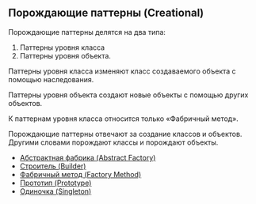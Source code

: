 ## Порождающие паттерны (Creational)

Порождающие паттерны делятся на два типа:

1. Паттерны уровня класса
2. Паттерны уровня объекта.

Паттерны уровня класса изменяют класс создаваемого объекта с помощью наследования.

Паттерны уровня объекта создают новые объекты с помощью других объектов.

К паттернам уровня класса относится только «Фабричный метод».

Порождающие паттерны отвечают за создание классов и объектов. Другими словами порождают классы и порождают объекты.

* [Абстрактная фабрика (Abstract Factory)](AbstractFactory)
* [Строитель (Builder)](Builder)
* [Фабричный метод (Factory Method)](FactoryMethod)
* [Прототип (Prototype)](Prototype)
* [Одиночка (Singleton)](Singleton) 

